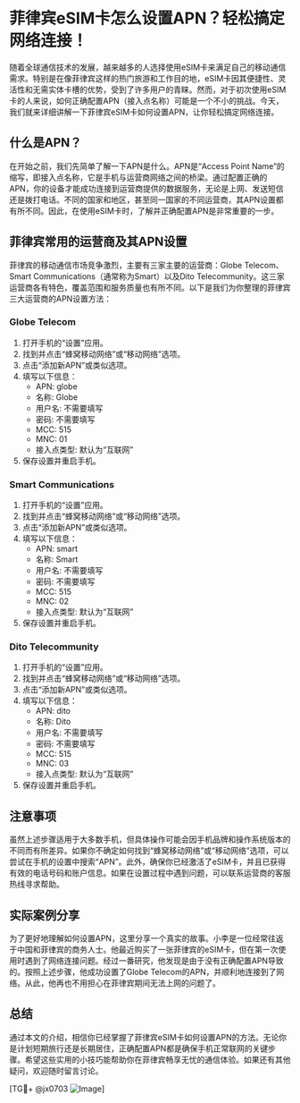 # 菲律宾eSIM卡怎么设置APN？轻松搞定网络连接！

随着全球通信技术的发展，越来越多的人选择使用eSIM卡来满足自己的移动通信需求。特别是在像菲律宾这样的热门旅游和工作目的地，eSIM卡因其便捷性、灵活性和无需实体卡槽的优势，受到了许多用户的青睐。然而，对于初次使用eSIM卡的人来说，如何正确配置APN（接入点名称）可能是一个不小的挑战。今天，我们就来详细讲解一下菲律宾eSIM卡如何设置APN，让你轻松搞定网络连接。

## 什么是APN？

在开始之前，我们先简单了解一下APN是什么。APN是“Access Point Name”的缩写，即接入点名称，它是手机与运营商网络之间的桥梁。通过配置正确的APN，你的设备才能成功连接到运营商提供的数据服务，无论是上网、发送短信还是拨打电话。不同的国家和地区，甚至同一国家的不同运营商，其APN设置都有所不同。因此，在使用eSIM卡时，了解并正确配置APN是非常重要的一步。

## 菲律宾常用的运营商及其APN设置

菲律宾的移动通信市场竞争激烈，主要有三家主要的运营商：Globe Telecom、Smart Communications（通常称为Smart）以及Dito Telecommunity。这三家运营商各有特色，覆盖范围和服务质量也有所不同。以下是我们为你整理的菲律宾三大运营商的APN设置方法：

### Globe Telecom

1. 打开手机的“设置”应用。
2. 找到并点击“蜂窝移动网络”或“移动网络”选项。
3. 点击“添加新APN”或类似选项。
4. 填写以下信息：
   - APN: globe
   - 名称: Globe
   - 用户名: 不需要填写
   - 密码: 不需要填写
   - MCC: 515
   - MNC: 01
   - 接入点类型: 默认为“互联网”
5. 保存设置并重启手机。

### Smart Communications

1. 打开手机的“设置”应用。
2. 找到并点击“蜂窝移动网络”或“移动网络”选项。
3. 点击“添加新APN”或类似选项。
4. 填写以下信息：
   - APN: smart
   - 名称: Smart
   - 用户名: 不需要填写
   - 密码: 不需要填写
   - MCC: 515
   - MNC: 02
   - 接入点类型: 默认为“互联网”
5. 保存设置并重启手机。

### Dito Telecommunity

1. 打开手机的“设置”应用。
2. 找到并点击“蜂窝移动网络”或“移动网络”选项。
3. 点击“添加新APN”或类似选项。
4. 填写以下信息：
   - APN: dito
   - 名称: Dito
   - 用户名: 不需要填写
   - 密码: 不需要填写
   - MCC: 515
   - MNC: 03
   - 接入点类型: 默认为“互联网”
5. 保存设置并重启手机。

## 注意事项

虽然上述步骤适用于大多数手机，但具体操作可能会因手机品牌和操作系统版本的不同而有所差异。如果你不确定如何找到“蜂窝移动网络”或“移动网络”选项，可以尝试在手机的设置中搜索“APN”。此外，确保你已经激活了eSIM卡，并且已获得有效的电话号码和账户信息。如果在设置过程中遇到问题，可以联系运营商的客服热线寻求帮助。

## 实际案例分享

为了更好地理解如何设置APN，这里分享一个真实的故事。小李是一位经常往返于中国和菲律宾的商务人士。他最近购买了一张菲律宾的eSIM卡，但在第一次使用时遇到了网络连接问题。经过一番研究，他发现是由于没有正确配置APN导致的。按照上述步骤，他成功设置了Globe Telecom的APN，并顺利地连接到了网络。从此，他再也不用担心在菲律宾期间无法上网的问题了。

## 总结

通过本文的介绍，相信你已经掌握了菲律宾eSIM卡如何设置APN的方法。无论你是计划短期旅行还是长期居住，正确配置APN都是确保手机正常联网的关键步骤。希望这些实用的小技巧能帮助你在菲律宾畅享无忧的通信体验。如果还有其他疑问，欢迎随时留言讨论。

[TG💪+ @jx0703 ![Image](https://github.com/user-attachments/assets/dbca1d08-cadb-493c-b0ec-ad6f7a83f270)]